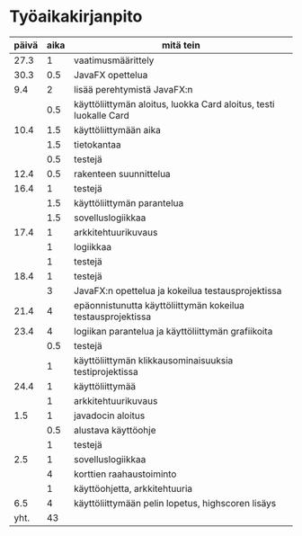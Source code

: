 # Työaikakirjanpito

päivä | aika | mitä tein
------|------|----------
27.3 | 1 | vaatimusmäärittely
30.3 | 0.5 | JavaFX opettelua
9.4 | 2 | lisää perehtymistä JavaFX:n
|  | 0.5 | käyttöliittymän aloitus, luokka Card aloitus, testi luokalle Card
10.4 | 1.5 | käyttöliittymään aika
|  | 1.5 | tietokantaa
|  | 0.5 | testejä
12.4 | 0.5 | rakenteen suunnittelua
16.4 | 1 | testejä
|  | 1.5 | käyttöliittymän parantelua
|  | 1.5 | sovelluslogiikkaa
17.4 | 1 | arkkitehtuurikuvaus
|  | 1 | logiikkaa
|  | 1 | testejä
18.4 | 1 | testejä 
|  | 3 | JavaFX:n opettelua ja kokeilua testausprojektissa
21.4 | 4 | epäonnistunutta käyttöliittymän kokeilua testausprojektissa
23.4 | 4 | logiikan parantelua ja käyttöliittymän grafiikoita
|  | 0.5 | testejä
|  | 1 | käyttöliittymän klikkausominaisuuksia testiprojektissa
24.4 | 1 | käyttöliittymää
|  | 1 | arkkitehtuurikuvaus
1.5 | 1 | javadocin aloitus
|  | 0.5 | alustava käyttöohje
|  | 1 | testejä
2.5 | 1 | sovelluslogiikkaa
|  | 4 | korttien raahaustoiminto
|  | 1 | käyttöohjetta, arkkitehtuuria
6.5 | 4 | käyttöliittymään pelin lopetus, highscoren lisäys
yht. | 43 |
